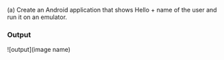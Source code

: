  (a) Create an Android application that shows Hello + name of the user and run it on an emulator.

### Output
![output](image name)
